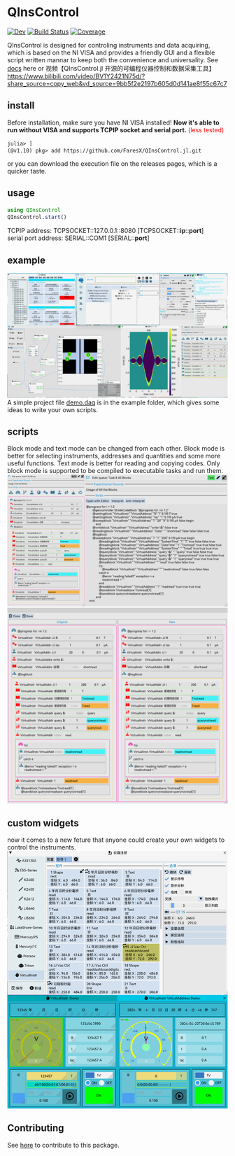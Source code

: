 # QInsControl

<!-- [![Stable](https://img.shields.io/badge/docs-stable-blue.svg)](https://FaresX.github.io/QInsControl.jl/stable/) -->
[![Dev](https://img.shields.io/badge/docs-dev-blue.svg)](https://FaresX.github.io/QInsControl.jl/dev/)
[![Build Status](https://github.com/FaresX/QInsControl.jl/actions/workflows/CI.yml/badge.svg?branch=master)](https://github.com/FaresX/QInsControl.jl/actions/workflows/CI.yml?query=branch%3Amaster)
[![Coverage](https://codecov.io/gh/FaresX/QInsControl.jl/branch/master/graph/badge.svg)](https://codecov.io/gh/FaresX/QInsControl.jl)

QInsControl is designed for controling instruments and data acquiring, which is based on the NI VISA and provides a 
friendly GUI and a flexible script written mannar to keep both the convenience and universality. 
See [docs](https://FaresX.github.io/QInsControl.jl/dev/) here or 视频【QInsControl.jl 开源的可编程仪器控制和数据采集工具】 https://www.bilibili.com/video/BV1Y2421N75d/?share_source=copy_web&vd_source=9bb5f2e2197b605d0d141ae8f55c67c7

## install
Before installation, make sure you have NI VISA installed! **Now it's able to run without VISA and supports TCPIP socket and serial port.** <font color='red'> (less tested) </font>
```
julia> ]
(@v1.10) pkg> add https://github.com/FaresX/QInsControl.jl.git
```
or you can download the execution file on the releases pages, which is a quicker taste.

## usage
```julia
using QInsControl
QInsControl.start()
```
TCPIP address: TCPSOCKET::127.0.0.1::8080 [TCPSOCKET::**ip**::**port**]  
serial port address: SERIAL::COM1 [SERIAL::**port**]

## example
![image](example/demo.png)
A simple project file [demo.daq](example) is in the example folder, which gives some ideas to write your own scripts.
## scripts
Block mode and text mode can be changed from each other. Block mode is better for selecting instruments, addresses and quantities and some more useful functions. Text mode is better for reading and copying codes. Only block mode is supported to be compiled to executable tasks and run them.
![image](example/script_blockandtext.png)
![image](example/script_comparing.png)
## custom widgets
now it comes to a new feture that anyone could create your own widgets to control the instruments.
![image](example/test%20widget.png)

<!-- ## <font color=#FF0000>**Note**</font>
At present, the GUI may get crashed thanks to some bugs that do not interrupt the running DAQ program. When encountered, 
one could run
```julia
QInsControl.UI(true)
```
to restart the GUI and give feedback on github Issues. -->

## Contributing
See [here](https://github.com/FaresX/QInsControlAssets) to contribute to this package.
